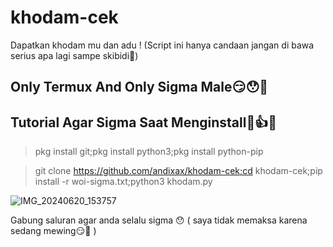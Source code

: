 # khodam-cek
Dapatkan khodam mu dan adu ! (Script ini hanya candaan jangan di bawa serius apa lagi sampe skibidi🚶)



## Only Termux And Only Sigma Male😏😯🚶


## Tutorial Agar Sigma Saat Menginstall🚽👍😯

> pkg install git;pkg install python3;pkg install python-pip

> git clone https://github.com/andixax/khodam-cek;cd khodam-cek;pip install -r woi-sigma.txt;python3 khodam.py


![IMG_20240620_153757](https://github.com/andixax/khodam-cek/assets/168948944/1148bd50-b68b-468c-b89d-072c5754f554)



Gabung saluran agar anda selalu sigma 😯 ( saya tidak memaksa karena sedang mewing😏🚶 )


